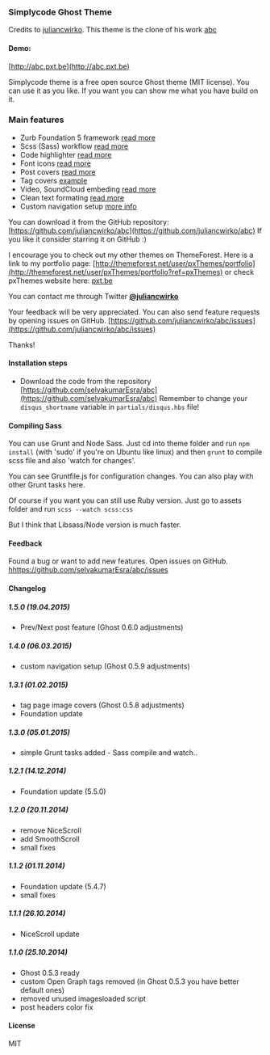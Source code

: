 ### Simplycode Ghost Theme

Credits to [juliancwirko](https://github.com/juliancwirko). This theme is the clone of his work
[abc](https://github.com/juliancwirko/abc)


#### Demo:
[http://abc.pxt.be](http://abc.pxt.be)

Simplycode theme is a free open source Ghost theme (MIT license).
You can use it as you like. If you want you can show me what you have build on it.


### Main features
* Zurb Foundation 5 framework [read more](http://abc.pxt.be/zurb-foundation-5/)
* Scss (Sass) workflow [read more](http://abc.pxt.be/scss-workflow/)
* Code highlighter [read more](http://abc.pxt.be/code-highlighter/)
* Font icons [read more](http://abc.pxt.be/font-icons-to-use/)
* Post covers [read more](http://abc.pxt.be/post-with-image-cover/)
* Tag covers [example](http://abc.pxt.be/tag/getting-started/)
* Video, SoundCloud embeding [read more](http://abc.pxt.be/video-soundcloud/)
* Clean text formating [read more](http://abc.pxt.be/welcome-to-ghost/)
* Custom navigation setup [more info](https://blog.ghost.org/navigation/)

You can download it from the GitHub repository:
[https://github.com/juliancwirko/abc](https://github.com/juliancwirko/abc)
If you like it consider starring it on GitHub :)

I encourage you to check out my other themes on ThemeForest. Here is a link to my portfolio page: [http://themeforest.net/user/pxThemes/portfolio](http://themeforest.net/user/pxThemes/portfolio?ref=pxThemes) or check pxThemes website here: [pxt.be](http://pxt.be)

You can contact me through Twitter [**@juliancwirko**](https://twitter.com/JulianCwirko)

Your feedback will be very appreciated. You can also send feature requests by opening issues on GitHub.
[https://github.com/juliancwirko/abc/issues](https://github.com/juliancwirko/abc/issues)

Thanks!

#### Installation steps

* Download the code from the repository [https://github.com/selvakumarEsra/abc](https://github.com/selvakumarEsra/abc)
Remember to change your `disqus_shortname` variable in `partials/disqus.hbs` file!



#### Compiling Sass

You can use Grunt and Node Sass. Just cd into theme folder and run ````npm install```` (with 'sudo' if you're on Ubuntu like linux) and then ````grunt```` to compile scss file and also 'watch for changes'.

You can see Gruntfile.js for configuration changes. You can also play with other Grunt tasks here.

Of course if you want you can still use Ruby version. Just go to assets folder and run ````scss --watch scss:css````

But I think that Libsass/Node version is much faster.


#### Feedback

Found a bug or want to add new features. Open issues on GitHub.
[hhttps://github.com/selvakumarEsra/abc/issues](https://github.com/selvakumarEsra/abc/issues)


#### Changelog

##### 1.5.0 (19.04.2015)

- Prev/Next post feature (Ghost 0.6.0 adjustments)

##### 1.4.0 (06.03.2015)

- custom navigation setup (Ghost 0.5.9 adjustments)

##### 1.3.1 (01.02.2015)

- tag page image covers (Ghost 0.5.8 adjustments)
- Foundation update

##### 1.3.0 (05.01.2015)

- simple Grunt tasks added - Sass compile and watch..

##### 1.2.1 (14.12.2014)

- Foundation update (5.5.0)

##### 1.2.0 (20.11.2014)

- remove NiceScroll
- add SmoothScroll
- small fixes

##### 1.1.2 (01.11.2014)

- Foundation update (5.4.7)
- small fixes

##### 1.1.1 (26.10.2014)

- NiceScroll update

##### 1.1.0 (25.10.2014)

- Ghost 0.5.3 ready
- custom Open Graph tags removed (in Ghost 0.5.3 you have better default ones)
- removed unused imagesloaded script
- post headers color fix

#### License

MIT
